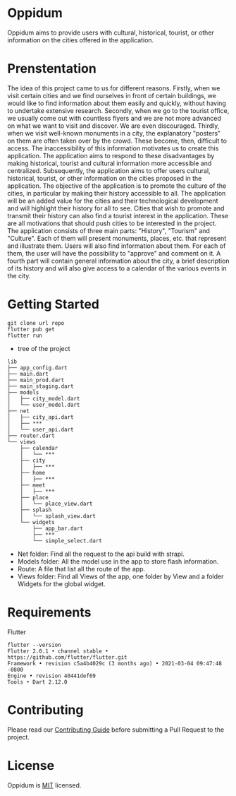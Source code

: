 # Oppidum

Oppidum aims to provide users with cultural, historical, tourist, or other information on the cities offered in the application.

# Prenstentation

The idea of this project came to us for different reasons. Firstly, when we visit certain cities and we find ourselves in front of certain buildings, we would like to find information about them easily and quickly, without having to undertake extensive research. Secondly, when we go to the tourist office, we usually come out with countless flyers and we are not more advanced on what we want to visit and discover. We are even discouraged. Thirdly, when we visit well-known monuments in a city, the explanatory "posters" on them are often taken over by the crowd. These become, then, difficult to access. The inaccessibility of this information motivates us to create this application. 
The application aims to respond to these disadvantages by making historical, tourist and cultural information more accessible and centralized.
Subsequently, the application aims to offer users cultural, historical, tourist, or other information on the cities proposed in the application. The objective of the application is to promote the culture of the cities, in particular by making their history accessible to all. The application will be an added value for the cities and their technological development and will highlight their history for all to see. Cities that wish to promote and transmit their history can also find a tourist interest in the application. These are all motivations that should push cities to be interested in the project. 
The application consists of three main parts: "History", "Tourism" and "Culture". Each of them will present monuments, places, etc. that represent and illustrate them. Users will also find information about them. For each of them, the user will have the possibility to "approve" and comment on it. A fourth part will contain general information about the city, a brief description of its history and will also give access to a calendar of the various events in the city.

# Getting Started

```
git clone url repo
flutter pub get
flutter run
```
* tree of the project
```
lib
├── app_config.dart 
├── main.dart
├── main_prod.dart
├── main_staging.dart
├── models
│   ├── city_model.dart
│   └── user_model.dart
├── net 
│   ├── city_api.dart
│   ├── ***
│   └── user_api.dart
├── router.dart
└── views
    ├── calendar
    │   └── ***
    ├── city
    │   ├── ***
    ├── home
    │   ├── ***
    ├── meet
    │   ├── ***
    ├── place
    │   └── place_view.dart
    ├── splash
    │   └── splash_view.dart
    └── widgets
        ├── app_bar.dart
        ├── ***
        └── simple_select.dart
```
* Net folder: Find all the request to the api build with strapi.
* Models folder: All the model use in the app to store flash information.
* Route: A file that list all the route of the app.
* Views folder: Find all Views of the app, one folder by View and a folder Widgets for the global widget.

# Requirements

Flutter
```
flutter --version
Flutter 2.0.1 • channel stable • https://github.com/flutter/flutter.git
Framework • revision c5a4b4029c (3 months ago) • 2021-03-04 09:47:48 -0800
Engine • revision 40441def69
Tools • Dart 2.12.0
```

# Contributing

Please read our [Contributing Guide](https://github.com/O-Plums/Oppidum/blob/main/CONTRIBUTING.md) before submitting a Pull Request to the project.

# License

Oppidum is [MIT](https://github.com/O-Plums/Oppidum/blob/main/LICENSE) licensed.